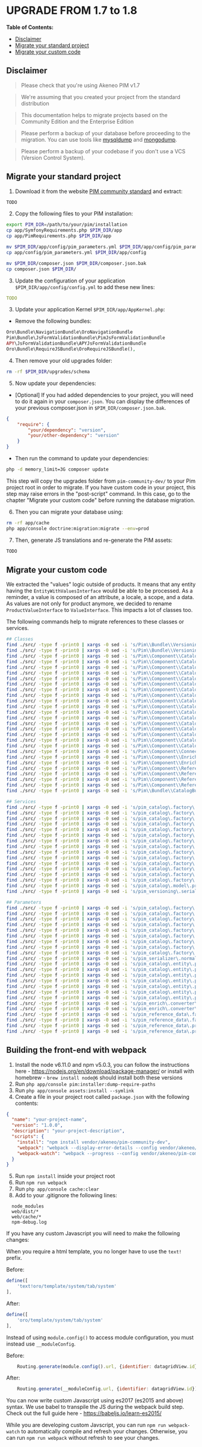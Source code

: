 # UPGRADE FROM 1.7 to 1.8

<!-- START doctoc generated TOC please keep comment here to allow auto update -->
<!-- DON'T EDIT THIS SECTION, INSTEAD RE-RUN doctoc TO UPDATE -->
**Table of Contents:**

- [Disclaimer](#disclaimer)
- [Migrate your standard project](#migrate-your-standard-project)
- [Migrate your custom code](#migrate-your-custom-code)

<!-- END doctoc generated TOC please keep comment here to allow auto update -->
<!-- To update this content, execute `doctoc UPGRADE-1.7.md --title '**Table of Contents:**' --maxlevel 3` -->

## Disclaimer

> Please check that you're using Akeneo PIM v1.7

> We're assuming that you created your project from the standard distribution

> This documentation helps to migrate projects based on the Community Edition and the Enterprise Edition

> Please perform a backup of your database before proceeding to the migration. You can use tools like [mysqldump](http://dev.mysql.com/doc/refman/5.1/en/mysqldump.html) and [mongodump](http://docs.mongodb.org/manual/reference/program/mongodump/).

> Please perform a backup of your codebase if you don't use a VCS (Version Control System).


## Migrate your standard project

1. Download it from the website [PIM community standard](http://www.akeneo.com/download/) and extract:

```bash
TODO
```

2. Copy the following files to your PIM installation:

```bash
export PIM_DIR=/path/to/your/pim/installation
cp app/SymfonyRequirements.php $PIM_DIR/app
cp app/PimRequirements.php $PIM_DIR/app

mv $PIM_DIR/app/config/pim_parameters.yml $PIM_DIR/app/config/pim_parameters.yml.bak
cp app/config/pim_parameters.yml $PIM_DIR/app/config

mv $PIM_DIR/composer.json $PIM_DIR/composer.json.bak
cp composer.json $PIM_DIR/
```

3. Update the configuration of your application `$PIM_DIR/app/config/config.yml` to add these new lines:

```YAML
TODO
```

3. Update your application Kernel `$PIM_DIR/app/AppKernel.php`:

* Remove the following bundles:

```PHP
Oro\Bundle\NavigationBundle\OroNavigationBundle
Pim\Bundle\JsFormValidationBundle\PimJsFormValidationBundle
APY\JsFormValidationBundle\APYJsFormValidationBundle
Oro\Bundle\RequireJSBundle\OroRequireJSBundle(),
```

4. Then remove your old upgrades folder:

```bash
rm -rf $PIM_DIR/upgrades/schema
```

5. Now update your dependencies:

* [Optional] If you had added dependencies to your project, you will need to do it again in your `composer.json`.
  You can display the differences of your previous composer.json in `$PIM_DIR/composer.json.bak`.

```json
{
    "require": {
        "your/dependency": "version",
        "your/other-dependency": "version"
    }
}
```

* Then run the command to update your dependencies:

```bash
php -d memory_limit=3G composer update
```

This step will copy the upgrades folder from `pim-community-dev/` to your Pim project root in order to migrate.
If you have custom code in your project, this step may raise errors in the "post-script" command.
In this case, go to the chapter "Migrate your custom code" before running the database migration.

6. Then you can migrate your database using:

```bash
rm -rf app/cache
php app/console doctrine:migration:migrate --env=prod
```

7. Then, generate JS translations and re-generate the PIM assets:

```bash
TODO
```

## Migrate your custom code

We extracted the "values" logic outside of products. It means that any entity having the `EntityWithValuesInterface` 
would be able to be processed. As a reminder, a value is composed of an attribute, a locale, a scope, and a data. As values are not only
for product anymore, we decided to rename `ProductValueInterface` to `ValueInterface`. This impacts a lot of classes too.

The following commands help to migrate references to these classes or services.

```bash
## Classes
find ./src/ -type f -print0 | xargs -0 sed -i 's/Pim\\Bundle\\VersioningBundle\\Normalizer\\Flat\\AbstractProductValueDataNormalizer/Pim\\Bundle\\VersioningBundle\\Normalizer\\Flat\\AbstractValueDataNormalizer/g'
find ./src/ -type f -print0 | xargs -0 sed -i 's/Pim\\Bundle\\VersioningBundle\\Normalizer\\Flat\\ProductValueNormalizer/Pim\\Bundle\\VersioningBundle\\Normalizer\\Flat\\ValueNormalizer/g'
find ./src/ -type f -print0 | xargs -0 sed -i 's/Pim\\Component\\Catalog\\Completeness\\Checker\\ProductValueCompleteChecker/Pim\\Component\\Catalog\\Completeness\\Checker\\ValueCompleteChecker/g'
find ./src/ -type f -print0 | xargs -0 sed -i 's/Pim\\Component\\Catalog\\Completeness\\Checker\\ProductValueCompleteCheckerInterface/Pim\\Component\\Catalog\\Completeness\\Checker\\ValueCompleteCheckerInterface/g'
find ./src/ -type f -print0 | xargs -0 sed -i 's/Pim\\Component\\Catalog\\Factory\\ProductValue\\DateProductValueFactory/Pim\\Component\\Catalog\\Factory\\Value\\DateValueFactory/g'
find ./src/ -type f -print0 | xargs -0 sed -i 's/Pim\\Component\\Catalog\\Factory\\ProductValue\\MediaProductValueFactory/Pim\\Component\\Catalog\\Factory\\Value\\MediaValueFactory/g'
find ./src/ -type f -print0 | xargs -0 sed -i 's/Pim\\Component\\Catalog\\Factory\\ProductValue\\MetricProductValueFactory/Pim\\Component\\Catalog\\Factory\\Value\\MetricValueFactory/g'
find ./src/ -type f -print0 | xargs -0 sed -i 's/Pim\\Component\\Catalog\\Factory\\ProductValue\\OptionProductValueFactory/Pim\\Component\\Catalog\\Factory\\Value\\OptionValueFactory/g'
find ./src/ -type f -print0 | xargs -0 sed -i 's/Pim\\Component\\Catalog\\Factory\\ProductValue\\OptionsProductValueFactory/Pim\\Component\\Catalog\\Factory\\Value\\OptionsValueFactory/g'
find ./src/ -type f -print0 | xargs -0 sed -i 's/Pim\\Component\\Catalog\\Factory\\ProductValue\\PriceCollectionProductValueFactory/Pim\\Component\\Catalog\\Factory\\Value\\PriceCollectionValueFactory/g'
find ./src/ -type f -print0 | xargs -0 sed -i 's/Pim\\Component\\Catalog\\Factory\\ProductValue\\ProductValueFactoryInterface/Pim\\Component\\Catalog\\Factory\\Value\\ValueFactoryInterface/g'
find ./src/ -type f -print0 | xargs -0 sed -i 's/Pim\\Component\\Catalog\\Factory\\ProductValue\\ScalarProductValueFactory/Pim\\Component\\Catalog\\Factory\\Value\\ScalarValueFactory/g'
find ./src/ -type f -print0 | xargs -0 sed -i 's/Pim\\Component\\Catalog\\Factory\\ProductValueCollectionFactory/Pim\\Component\\Catalog\\Factory\\ProductValueCollectionFactory/g'
find ./src/ -type f -print0 | xargs -0 sed -i 's/Pim\\Component\\Catalog\\Factory\\ProductValueFactory/Pim\\Component\\Catalog\\Factory\\ValueFactory/g'
find ./src/ -type f -print0 | xargs -0 sed -i 's/Pim\\Component\\Catalog\\ProductValue\\DateProductValue/Pim\\Component\\Catalog\\Value\\DateValue/g'
find ./src/ -type f -print0 | xargs -0 sed -i 's/Pim\\Component\\Catalog\\ProductValue\\MediaProductValue/Pim\\Component\\Catalog\\Value\\MediaValue/g'
find ./src/ -type f -print0 | xargs -0 sed -i 's/Pim\\Component\\Catalog\\ProductValue\\MetricProductValue/Pim\\Component\\Catalog\\Value\\MetricValue/g'
find ./src/ -type f -print0 | xargs -0 sed -i 's/Pim\\Component\\Catalog\\ProductValue\\OptionProductValue/Pim\\Component\\Catalog\\Value\\OptionValue/g'
find ./src/ -type f -print0 | xargs -0 sed -i 's/Pim\\Component\\Catalog\\ProductValue\\OptionsProductValue/Pim\\Component\\Catalog\\Value\\OptionsValue/g'
find ./src/ -type f -print0 | xargs -0 sed -i 's/Pim\\Component\\Connector\\ArrayConverter\\FlatToStandard\\ProductValue/Pim\\Component\\Connector\\ArrayConverter\\FlatToStandard\\Value/g'
find ./src/ -type f -print0 | xargs -0 sed -i 's/Pim\\Component\\Enrich\\Converter\\EnrichToStandard\\ProductValueConverter/Pim\\Component\\Enrich\\Converter\\EnrichToStandard\\ValueConverter/g'
find ./src/ -type f -print0 | xargs -0 sed -i 's/Pim\\Component\\Enrich\\Converter\\StandardToEnrich\\ProductValueConverter/Pim\\Component\\Enrich\\Converter\\StandardToEnrich\\ValueConverter/g'
find ./src/ -type f -print0 | xargs -0 sed -i 's/Pim\\Component\\ReferenceData\\Factory\\ProductValue\\ReferenceDataCollectionProductValueFactory/Pim\\Component\\ReferenceData\\Factory\\Value\\ReferenceDataCollectionValueFactory/g'
find ./src/ -type f -print0 | xargs -0 sed -i 's/Pim\\Component\\ReferenceData\\Factory\\ProductValue\\ReferenceDataProductValueFactory/Pim\\Component\\ReferenceData\\Factory\\Value\\ReferenceDataValueFactory/g'
find ./src/ -type f -print0 | xargs -0 sed -i 's/Pim\\Component\\ReferenceData\\ProductValue\\ReferenceDataCollectionProductValue/Pim\\Component\\ReferenceData\\Value\\ReferenceDataCollectionValue/g'
find ./src/ -type f -print0 | xargs -0 sed -i 's/Pim\\Component\\ReferenceData\\ProductValue\\ReferenceDataProductValue/Pim\\Component\\ReferenceData\\Value\\ReferenceDataValue/g'
find ./src/ -type f -print0 | xargs -0 sed -i 's/Pim\\Bundle\\CatalogBundle\\DependencyInjection\\Compiler\\RegisterProductValueValueFactoryPass/Pim\\Bundle\\CatalogBundle\\DependencyInjection\\Compiler\\RegisterValueFactoryPass/g'

## Services
find ./src/ -type f -print0 | xargs -0 sed -i 's/pim_catalog\.factory\.product_value/pim_catalog\.factory\.value/g'
find ./src/ -type f -print0 | xargs -0 sed -i 's/pim_catalog\.factory\.product_value_collection/pim_catalog\.factory\.value_collection/g'
find ./src/ -type f -print0 | xargs -0 sed -i 's/pim_catalog\.factory\.product_value\.text/pim_catalog\.factory\.value\.text/g'
find ./src/ -type f -print0 | xargs -0 sed -i 's/pim_catalog\.factory\.product_value\.textarea/pim_catalog\.factory\.value\.textarea/g'
find ./src/ -type f -print0 | xargs -0 sed -i 's/pim_catalog\.factory\.product_value\.number/pim_catalog\.factory\.value\.number/g'
find ./src/ -type f -print0 | xargs -0 sed -i 's/pim_catalog\.factory\.product_value\.boolean/pim_catalog\.factory\.value\.boolean/g'
find ./src/ -type f -print0 | xargs -0 sed -i 's/pim_catalog\.factory\.product_value\.identifier/pim_catalog\.factory\.value\.identifier/g'
find ./src/ -type f -print0 | xargs -0 sed -i 's/pim_catalog\.factory\.product_value\.metric/pim_catalog\.factory\.value\.metric/g'
find ./src/ -type f -print0 | xargs -0 sed -i 's/pim_catalog\.factory\.product_value\.price_collection/pim_catalog\.factory\.value\.price_collection/g'
find ./src/ -type f -print0 | xargs -0 sed -i 's/pim_catalog\.factory\.product_value\.option/pim_catalog\.factory\.value\.option/g'
find ./src/ -type f -print0 | xargs -0 sed -i 's/pim_catalog\.factory\.product_value\.options/pim_catalog\.factory\.value\.options/g'
find ./src/ -type f -print0 | xargs -0 sed -i 's/pim_catalog\.factory\.product_value\.file/pim_catalog\.factory\.value\.file/g'
find ./src/ -type f -print0 | xargs -0 sed -i 's/pim_catalog\.factory\.product_value\.image/pim_catalog\.factory\.value\.image/g'
find ./src/ -type f -print0 | xargs -0 sed -i 's/pim_catalog\.factory\.product_value\.date/pim_catalog\.factory\.value\.date/g'
find ./src/ -type f -print0 | xargs -0 sed -i 's/pim_catalog\.model\.product_value\.interface/pim_catalog\.model\.value\.interface/g'
find ./src/ -type f -print0 | xargs -0 sed -i 's/pim_versioning\.serializer\.normalizer\.flat\.product_value/pim_versioning\.serializer\.normalizer\.flat\.value/g'

## Parameters
find ./src/ -type f -print0 | xargs -0 sed -i 's/pim_catalog\.factory\.product_value_collection\.class/pim_catalog\.factory\.value_collection\.class/g'
find ./src/ -type f -print0 | xargs -0 sed -i 's/pim_catalog\.factory\.product_value\.class/pim_catalog\.factory\.value\.class/g'
find ./src/ -type f -print0 | xargs -0 sed -i 's/pim_catalog\.factory\.product_value\.scalar\.class/pim_catalog\.factory\.value\.scalar\.class/g'
find ./src/ -type f -print0 | xargs -0 sed -i 's/pim_catalog\.factory\.product_value\.metric\.class/pim_catalog\.factory\.value\.metric\.class/g'
find ./src/ -type f -print0 | xargs -0 sed -i 's/pim_catalog\.factory\.product_value\.price_collection\.class/pim_catalog\.factory\.value\.price_collection\.class/g'
find ./src/ -type f -print0 | xargs -0 sed -i 's/pim_catalog\.factory\.product_value\.option\.class/pim_catalog\.factory\.value\.option\.class/g'
find ./src/ -type f -print0 | xargs -0 sed -i 's/pim_catalog\.factory\.product_value\.options\.class/pim_catalog\.factory\.value\.options\.class/g'
find ./src/ -type f -print0 | xargs -0 sed -i 's/pim_catalog\.factory\.product_value\.media\.class/pim_catalog\.factory\.value\.media\.class/g'
find ./src/ -type f -print0 | xargs -0 sed -i 's/pim_catalog\.factory\.product_value\.date\.class/pim_catalog\.factory\.value\.date\.class/g'
find ./src/ -type f -print0 | xargs -0 sed -i 's/pim_serializer\.normalizer\.flat\.product_value\.class/pim_serializer\.normalizer\.flat\.value\.class/g'
find ./src/ -type f -print0 | xargs -0 sed -i 's/pim_catalog\.entity\.product_value\.scalar\.class/pim_catalog\.entity\.value\.scalar\.class/g'
find ./src/ -type f -print0 | xargs -0 sed -i 's/pim_catalog\.entity\.product_value\.media\.class/pim_catalog\.entity\.value\.media\.class/g'
find ./src/ -type f -print0 | xargs -0 sed -i 's/pim_catalog\.entity\.product_value\.metric\.class/pim_catalog\.entity\.value\.metric\.class/g'
find ./src/ -type f -print0 | xargs -0 sed -i 's/pim_catalog\.entity\.product_value\.option\.class/pim_catalog\.entity\.value\.option\.class/g'
find ./src/ -type f -print0 | xargs -0 sed -i 's/pim_catalog\.entity\.product_value\.options\.class/pim_catalog\.entity\.value\.options\.class/g'
find ./src/ -type f -print0 | xargs -0 sed -i 's/pim_catalog\.entity\.product_value\.date\.class/pim_catalog\.entity\.value\.date\.class/g'
find ./src/ -type f -print0 | xargs -0 sed -i 's/pim_catalog\.entity\.product_value\.price_collection\.class/pim_catalog\.entity\.value\.price_collection\.class/g'
find ./src/ -type f -print0 | xargs -0 sed -i 's/pim_enrich\.converter\.standard_to_enrich\.product_value\.class/pim_enrich\.converter\.standard_to_enrich\.value\.class/g'
find ./src/ -type f -print0 | xargs -0 sed -i 's/pim_enrich\.converter\.enrich_to_standard\.product_value\.class/pim_enrich\.converter\.enrich_to_standard\.value\.class/g'
find ./src/ -type f -print0 | xargs -0 sed -i 's/pim_reference_data\.factory\.product_value\.reference_data\.class/pim_reference_data\.factory\.value\.reference_data\.class/g'
find ./src/ -type f -print0 | xargs -0 sed -i 's/pim_reference_data\.factory\.product_value\.reference_data_collection\.class/pim_reference_data\.factory\.value\.reference_data_collection\.class/g'
find ./src/ -type f -print0 | xargs -0 sed -i 's/pim_reference_data\.product_value\.reference_data\.class/pim_reference_data\.value\.reference_data\.class/g'
find ./src/ -type f -print0 | xargs -0 sed -i 's/pim_reference_data\.product_value\.reference_data_collection\.class/pim_reference_data\.value\.reference_data_collection\.class/g'
```

## Building the front-end with webpack

1. Install the node v6.11.0 and npm v5.0.3, you can follow the instructions here - https://nodejs.org/en/download/package-manager/ or install with homebrew - `brew install node@6` should install both these versions
2. Run `php app/console pim:installer:dump-require-paths`
3. Run `php app/console assets:install --symlink`
4. Create a file in your project root called `package.json` with the following contents:

```json
{
  "name": "your-project-name",
  "version": "1.0.0",
  "description": "your-project-description",
  "scripts": {
    "install": "npm install vendor/akeneo/pim-community-dev",
    "webpack": "webpack --display-error-details --config vendor/akeneo/pim-community-dev/webpack.config.js --progress --display-modules",
    "webpack-watch": "webpack --progress --config vendor/akeneo/pim-community-dev/webpack.config.js --watch"
  }
}
```

5. Run `npm install` inside your project root
6. Run `npm run webpack`
7. Run `php app/console cache:clear`
8. Add to your .gitignore the following lines:

```
  node_modules
  web/dist/*
  web/cache/*
  npm-debug.log
```

If you have any custom Javascript you will need to make the following changes:

When you require a html template, you no longer have to use the `text!` prefix.

Before:

```javascript
define([
    'text!oro/template/system/tab/system'
],
```

After:
```javascript
define([
    'oro/template/system/tab/system'
],
```

Instead of using `module.config()` to access module configuration, you must instead use `__moduleConfig`.

Before:
```javascript
    Routing.generate(module.config().url, {identifier: datagridView.id});
```

After:
```javascript
    Routing.generate(__moduleConfig.url, {identifier: datagridView.id});
```

You can now write custom Javascript using es2017 (es2015 and above) syntax. We use babel to transpile the JS during the webpack build step. Check out the full guide here - https://babeljs.io/learn-es2015/

While you are developing custom Javscript, you can run `npm run webpack-watch` to automatically compile and refresh your changes. Otherwise, you can run `npm run webpack` without refresh to see your changes.
